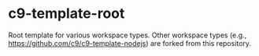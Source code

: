 c9-template-root
================

Root template for various workspace types. Other workspace types (e.g.,
https://github.com/c9/c9-template-nodejs) are forked from this repository.
